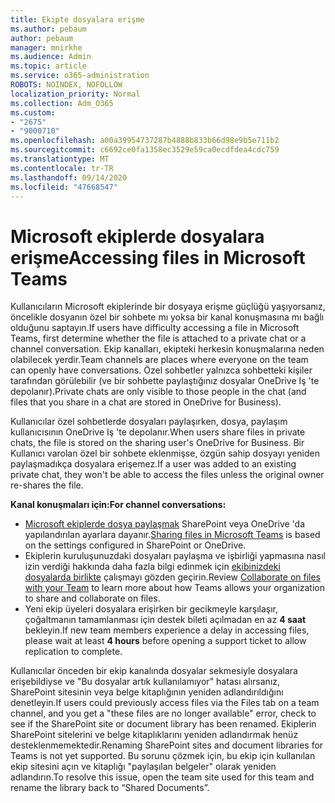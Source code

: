 ```yaml
---
title: Ekipte dosyalara erişme
ms.author: pebaum
author: pebaum
manager: mnirkhe
ms.audience: Admin
ms.topic: article
ms.service: o365-administration
ROBOTS: NOINDEX, NOFOLLOW
localization_priority: Normal
ms.collection: Adm_O365
ms.custom:
- "2675"
- "9000710"
ms.openlocfilehash: a00a39954737287b4888b833b66d98e9b5e711b2
ms.sourcegitcommit: c6692ce0fa1358ec3529e59ca0ecdfdea4cdc759
ms.translationtype: MT
ms.contentlocale: tr-TR
ms.lasthandoff: 09/14/2020
ms.locfileid: "47668547"
---
```

# <a name="accessing-files-in-microsoft-teams"></a><span data-ttu-id="689a0-102">Microsoft ekiplerde dosyalara erişme</span><span class="sxs-lookup"><span data-stu-id="689a0-102">Accessing files in Microsoft Teams</span></span>

<span data-ttu-id="689a0-103">Kullanıcıların Microsoft ekiplerinde bir dosyaya erişme güçlüğü yaşıyorsanız, öncelikle dosyanın özel bir sohbete mı yoksa bir kanal konuşmasına mı bağlı olduğunu saptayın.</span><span class="sxs-lookup"><span data-stu-id="689a0-103">If users have difficulty accessing a file in Microsoft Teams, first determine whether the file is attached to a private chat or a channel conversation.</span></span> <span data-ttu-id="689a0-104">Ekip kanalları, ekipteki herkesin konuşmalarına neden olabilecek yerdir.</span><span class="sxs-lookup"><span data-stu-id="689a0-104">Team channels are places where everyone on the team can openly have conversations.</span></span> <span data-ttu-id="689a0-105">Özel sohbetler yalnızca sohbetteki kişiler tarafından görülebilir (ve bir sohbette paylaştığınız dosyalar OneDrive Iş 'te depolanır).</span><span class="sxs-lookup"><span data-stu-id="689a0-105">Private chats are only visible to those people in the chat (and files that you share in a chat are stored in OneDrive for Business).</span></span>

<span data-ttu-id="689a0-106">Kullanıcılar özel sohbetlerde dosyaları paylaşırken, dosya, paylaşım kullanıcısının OneDrive Iş 'te depolanır.</span><span class="sxs-lookup"><span data-stu-id="689a0-106">When users share files in private chats, the file is stored on the sharing user's OneDrive for Business.</span></span> <span data-ttu-id="689a0-107">Bir Kullanıcı varolan özel bir sohbete eklenmişse, özgün sahip dosyayı yeniden paylaşmadıkça dosyalara erişemez.</span><span class="sxs-lookup"><span data-stu-id="689a0-107">If a user was added to an existing private chat, they won't be able to access the files unless the original owner re-shares the file.</span></span>    

<span data-ttu-id="689a0-108">**Kanal konuşmaları için:**</span><span class="sxs-lookup"><span data-stu-id="689a0-108">**For channel conversations:**</span></span>

- <span data-ttu-id="689a0-109">[Microsoft ekiplerde dosya paylaşmak](https://docs.microsoft.com/MicrosoftTeams/sharing-files-in-teams) SharePoint veya OneDrive 'da yapılandırılan ayarlara dayanır.</span><span class="sxs-lookup"><span data-stu-id="689a0-109">[Sharing files in Microsoft Teams](https://docs.microsoft.com/MicrosoftTeams/sharing-files-in-teams) is based on the settings configured in SharePoint or OneDrive.</span></span> 
- <span data-ttu-id="689a0-110">Ekiplerin kuruluşunuzdaki dosyaları paylaşma ve işbirliği yapmasına nasıl izin verdiği hakkında daha fazla bilgi edinmek için [ekibinizdeki dosyalarda birlikte](https://support.office.com/article/Collaborate-on-files-with-your-Team-9b200289-dbac-4823-85bd-628a5c7bb0ae) çalışmayı gözden geçirin.</span><span class="sxs-lookup"><span data-stu-id="689a0-110">Review [Collaborate on files with your Team](https://support.office.com/article/Collaborate-on-files-with-your-Team-9b200289-dbac-4823-85bd-628a5c7bb0ae) to learn more about how Teams allows your organization to share and collaborate on files.</span></span> 
- <span data-ttu-id="689a0-111">Yeni ekip üyeleri dosyalara erişirken bir gecikmeyle karşılaşır, çoğaltmanın tamamlanması için destek bileti açılmadan en az **4 saat** bekleyin.</span><span class="sxs-lookup"><span data-stu-id="689a0-111">If new team members experience a delay in accessing files, please wait at least **4 hours** before opening a support ticket to allow replication to complete.</span></span> 

<span data-ttu-id="689a0-112">Kullanıcılar önceden bir ekip kanalında dosyalar sekmesiyle dosyalara erişebildiyse ve "Bu dosyalar artık kullanılamıyor" hatası alırsanız, SharePoint sitesinin veya belge kitaplığının yeniden adlandırıldığını denetleyin.</span><span class="sxs-lookup"><span data-stu-id="689a0-112">If users could previously access files via the Files tab on a team channel, and you get a "these files are no longer available" error, check to see if the SharePoint site or document library has been renamed.</span></span> <span data-ttu-id="689a0-113">Ekiplerin SharePoint sitelerini ve belge kitaplıklarını yeniden adlandırmak henüz desteklenmemektedir.</span><span class="sxs-lookup"><span data-stu-id="689a0-113">Renaming SharePoint sites and document libraries for Teams is not yet supported.</span></span> <span data-ttu-id="689a0-114">Bu sorunu çözmek için, bu ekip için kullanılan ekip sitesini açın ve kitaplığı "paylaşılan belgeler" olarak yeniden adlandırın.</span><span class="sxs-lookup"><span data-stu-id="689a0-114">To resolve this issue, open the team site used for this team and rename the library back to “Shared Documents”.</span></span>